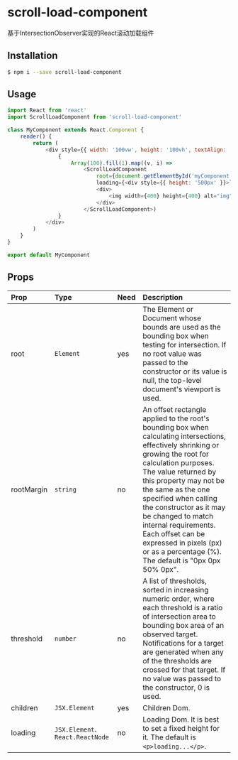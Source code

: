 scroll-load-component
===============================
基于IntersectionObserver实现的React滚动加载组件

## Installation

```bash
$ npm i --save scroll-load-component
```


## Usage

```javascript
import React from 'react'
import ScrollLoadComponent from 'scroll-load-component'

class MyComponent extends React.Component {
    render() {
        return (
            <div style={{ width: '100vw', height: '100vh', textAlign: 'center', overflow: 'auto' }} id="myComponent">
                {
                    Array(100).fill(1).map((v, i) =>
                        <ScrollLoadComponent
                            root={document.getElementById('myComponent')}
                            loading={<div style={{ height: '500px' }}>loading</div>}>
                            <div>
                                <img width={400} height={400} alt="img" src={"https://api.dujin.org/bing/1920.php"}></img>
                            </div>
                        </ScrollLoadComponent>)
                }
            </div>
        )
    }
}

export default MyComponent

```

## Props

| Prop | Type | Need | Description |
|:---|:---|:---|:---|
| root | `Element` | yes | The Element or Document whose bounds are used as the bounding box when testing for intersection. If no root value was passed to the constructor or its value is null, the top-level document's viewport is used. |
| rootMargin | `string` | no | An offset rectangle applied to the root's bounding box when calculating intersections, effectively shrinking or growing the root for calculation purposes. The value returned by this property may not be the same as the one specified when calling the constructor as it may be changed to match internal requirements. Each offset can be expressed in pixels (px) or as a percentage (%). The default is "0px 0px 50% 0px". |
| threshold | `number` | no | A list of thresholds, sorted in increasing numeric order, where each threshold is a ratio of intersection area to bounding box area of an observed target. Notifications for a target are generated when any of the thresholds are crossed for that target. If no value was passed to the constructor, 0 is used. |
| children | `JSX.Element` | yes | Children Dom. |
| loading | `JSX.Element、React.ReactNode` | no | Loading Dom. It is best to set a fixed height for it. The default is `<p>loading...</p>`. |
